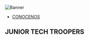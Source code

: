 ![Banner](./images/Banner%20copia.jpg)

- [CONOCENOS](https://juniortechtroopers.com.ar/)

 ## JUNIOR TECH TROOPERS
 
